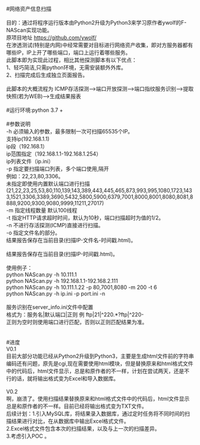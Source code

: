 #网络资产信息扫描<br>
<br>
目的：通过将程序运行版本由Python2升级为Python3来学习原作者ywolf的F-NAScan实现功能。<br>
原项目地址 https://github.com/ywolf/<br>
在渗透测试(特别是内网)中经常需要对目标进行网络资产收集，即对方服务器都有哪些IP，IP上开了哪些端口，端口上运行着哪些服务。<br>
此脚本即为实现此过程，相比其他探测脚本有以下优点：<br>
	1、轻巧简洁,只需python环境，无需安装额外外库。<br>
	2、扫描完成后生成独立页面报告。<br>
<br>
此脚本的大概流程为 ICMP存活探测-->端口开放探测-->端口指纹服务识别-->提取快照(若为WEB)-->生成结果报表<br>
<br>
#运行环境:python 3.7 +<br>
<br>
#参数说明<br>
-h 必须输入的参数，最多限制一次可扫描65535个IP。<br>
	支持ip(192.168.1.1)<br>
	ip段（192.168.1）<br>
	ip范围指定（192.168.1.1-192.168.1.254）<br>
	ip列表文件（ip.ini）<br>
-p 指定要扫描端口列表，多个端口使用,隔开  <br>
	例如：22,23,80,3306。<br>
	未指定即使用内置默认端口进行扫描<br>(21,22,23,25,53,80,110,139,143,389,443,445,465,873,993,995,1080,1723,1433,1521,3306,3389,3690,5432,5800,5900,6379,7001,8000,8001,8080,8081,8888,9200,9300,9080,9999,11211,27017)<br>
-m 指定线程数量 默认100线程<br>
-t 指定HTTP请求超时时间，默认为10秒，端口扫描超时为值的1/2。<br>
-n 不进行存活探测(ICMP)直接进行扫描。<br>
-o 指定文件名的部分。<br>
	结果报告保存在当前目录(扫描IP-文件名-时间戳.html)。<br>
<br>
结果报告保存在当前目录(扫描IP-时间戳.html)。<br>
<br>
使用例子：<br>
	python NAScan.py -h 10.111.1<br>
	python NAScan.py -h 192.168.1.1-192.168.2.111<br>
	python NAScan.py -h 10.111.1.22 -p 80,7001,8080 -m 200 -t 6<br>
	python NAScan.py -h ip.ini -p port.ini -n<br>
<br>
服务识别在server_info.ini文件中配置<br>
格式为：服务名|默认端口|正则  例 ftp|21|^220.*?ftp|^220-<br>
正则为空时则使用端口进行匹配，否则以正则匹配结果为准。<br>
<br>
<br>
#进度<br>
V0.1<br>
目前大部分功能已经从Python2升级到Python3，主要是生成html文件前的字符串编码还有问题，原先是cgi,现在需要使用html模块，但是替换原来和html格式文件中的代码后，html文件显示，总是和原作者的不一样，计划在尝试两天，还是不行的话，就将输出格式变为Excel和导入数据库。<br>
<br>
V0.2<br>
啊，崩溃了。使用扫描结果替换原来和html格式文件中的代码后，html文件显示总是和原作者的不一样。目前已经将输出格式变为TXT文件。<br>
后续计划：1.引入MySQL库，将结果录入数据库，通过定时任务将不同时间的扫描结果进行对比，在从数据库中输出Excel格式文件。<br>
         2.Excel格式文件包含本次的扫描结果，以及与上一次的扫描差异。<br>
         3.考虑引入POC 。<br>
